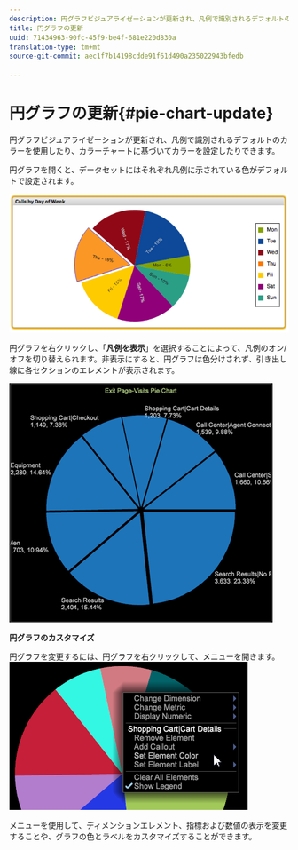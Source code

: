 ```yaml
---
description: 円グラフビジュアライゼーションが更新され、凡例で識別されるデフォルトのカラーを使用したり、カラーチャートに基づいてカラーを設定したりできます。
title: 円グラフの更新
uuid: 71434963-90fc-45f9-be4f-681e220d830a
translation-type: tm+mt
source-git-commit: aec1f7b14198cdde91f61d490a235022943bfedb

---
```



# 円グラフの更新{#pie-chart-update}

円グラフビジュアライゼーションが更新され、凡例で識別されるデフォルトのカラーを使用したり、カラーチャートに基づいてカラーを設定したりできます。

円グラフを開くと、データセットにはそれぞれ凡例に示されている色がデフォルトで設定されます。

![](assets/pie_chart.png)

円グラフを右クリックし、「**凡例を表示**」を選択することによって、凡例のオン/オフを切り替えられます。非表示にすると、円グラフは色分けされず、引き出し線に各セクションのエレメントが表示されます。

![](assets/pie_chart_no_legend.png)

**円グラフのカスタマイズ**

円グラフを変更するには、円グラフを右クリックして、メニューを開きます。 ![](assets/pie_chart_menu.png)

メニューを使用して、ディメンションエレメント、指標および数値の表示を変更することや、グラフの色とラベルをカスタマイズすることができます。
